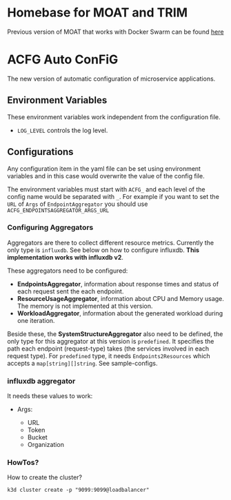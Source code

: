 # Homebase for MOAT and TRIM
Previous version of MOAT that works with Docker Swarm can be found [here](https://github.com/VahidMostofi/swarmmanager)
# ACFG Auto ConFiG
The new version of automatic configuration of microservice applications.


## Environment Variables
    
These environment variables work independent from the configuration file.
- `LOG_LEVEL` controls the log level. 

## Configurations
Any configuration item in the yaml file can be set using environment variables and in this case would overwrite the value of the config file.

The environment variables must start with `ACFG_` and each level of the config name would be separated with `_`. For example if you want to set the `URL` of `Args` of `EndpointAggregator` you should use `ACFG_ENDPOINTSAGGREGATOR_ARGS_URL`

### Configuring Aggregators
Aggregators are there to collect different resource metrics. Currently the only type is `influxdb`. See below on how to configure influxdb. **This implementation works with influxdb v2**.

These aggregators need to be configured:
  - **EndpointsAggregator**, information about response times and status of each request sent the each endpoint.
  - **ResourceUsageAggregator**, information about CPU and Memory usage. The memory is not implemented at this version.
  - **WorkloadAggregator**, information about the generated workload during one iteration. 

Beside these, the **SystemStructureAggregator** also need to be defined, the only type for this aggregator at this version is `predefined`. It specifies the path each endpoint (request-type) takes (the services involved in each request type).
For `predefined` type, it needs `Endpoints2Resources` which accepts a `map[string][]string`. See sample-configs.

### influxdb aggregator

It needs these values to work:

  - Args:
  
    - URL
    - Token
    - Bucket
    - Organization


### HowTos?

How to create the cluster?
```
k3d cluster create -p "9099:9099@loadbalancer"
```

